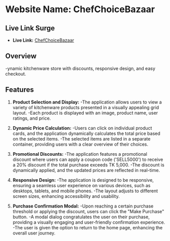 # Website Name: ChefChoiceBazaar

## Live Link Surge

- **Live Link:** [ChefChoiceBazaar](https://mahfuzrahman99.github.io/Assignment-Fifth/)

## Overview

-ynamic kitchenware store with discounts, responsive design, and easy checkout.

## Features

1. **Product Selection and Display:**
   -The application allows users to view a variety of kitchenware products presented in a visually appealing grid layout.
   -Each product is displayed with an image, product name, user ratings, and price.

2. **Dynamic Price Calculation:**
   -Users can click on individual product cards, and the application dynamically calculates the total price based on the selected items.
   -The selected items are listed in a separate container, providing users with a clear overview of their choices.

3. **Promotional Discounts:**
   -The application features a promotional discount where users can apply a coupon code ('SELL5000') to receive a 20% discount if the total purchase exceeds TK 5,000.
   -The discount is dynamically applied, and the updated prices are reflected in real-time.

4. **Responsive Design:**
   -The application is designed to be responsive, ensuring a seamless user experience on various devices, such as desktops, tablets, and mobile phones.
   -The layout adjusts to different screen sizes, enhancing accessibility and usability.

5. **Purchase Confirmation Modal:**
   -Upon reaching a certain purchase threshold or applying the discount, users can click the "Make Purchase" button.
   -A modal dialog congratulates the user on their purchase, providing a visually engaging and user-friendly confirmation experience.
   -The user is given the option to return to the home page, enhancing the overall user journey.
